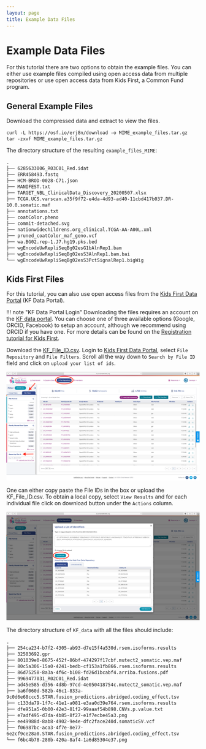 ```yaml
---
layout: page
title: Example Data Files
---
```


Example Data Files
===================

For this tutorial there are two options to obtain the example files. You can either use example files compiled using open access data from multiple repositories or use open access data from Kids First, a Common Fund program.

General Example Files
-----------------------
Download the compressed data and extract to view the files.

```
curl -L https://osf.io/erj8n/download -o MIME_example_files.tar.gz
tar -zxvf MIME_example_files.tar.gz
```
The directory structure of the resulting `example_files_MIME`:

```
.
├── 6285633006_R03C01_Red.idat
├── ERR458493.fastq
├── HCM-BROD-0028-C71.json
├── MANIFEST.txt
├── TARGET_NBL_ClinicalData_Discovery_20200507.xlsx
├── TCGA.UCS.varscan.a35f9f72-e4da-4d93-ad40-11cbd417b037.DR-10.0.somatic.maf
├── annotations.txt
├── coatColor.pheno
├── commit-detached.svg
├── nationwidechildrens.org_clinical.TCGA-AA-A00L.xml
├── pruned_coatColor_maf_geno.vcf
├── wa.BG02.rep-1.J7.hg19.pks.bed
├── wgEncodeUwRepliSeqBg02esG1bAlnRep1.bam
├── wgEncodeUwRepliSeqBg02esS3AlnRep1.bam.bai
└── wgEncodeUwRepliSeqBg02esS3PctSignalRep1.bigWig
```

Kids First Files
------------------

For this tutorial, you can also use open access files from the [Kids First Data Portal](https://kidsfirstdrc.org) (KF Data Portal).

!!! note "KF Data Portal Login"
    Downloading the files requires an account on the [KF data portal](https://kidsfirstdrc.org). You can choose one of three available options (Google, ORCID, Facebook) to setup an account, although we recommend using ORCID if you have one. For more details can be found on the [Registration tutorial for Kids First](../../Kids-First/Setting-up-your-KF-Portal-Permissions/KF_2_Registration.md).

Download the [KF_File_ID.csv](./mime_supplementary_files/KF_File_ID.csv). Login to [Kids First Data Portal](https://kidsfirstdrc.org), select `File Repository` and `File Filters`. Scroll all the way down to `Search by File ID` field and click on `upload your list of ids`.

![Search by File ID](../../images/KFDRC_search_by_file_ID.png "Search by File ID")

One can either copy paste the File IDs in the box or upload the KF_File_ID.csv. To obtain a local copy, select `View Results` and for each individual file click on download button under the `Actions` column.

![File ID upload](../../images/KFDRC_file_ID_upload.png "File ID upload")

The directory structure of `KF_data` with all the files should include:

```
.
├── 254ca234-b7f2-4305-ab93-d7e15f4a530d.rsem.isoforms.results
├── 32503692.gpr
├── 801039e0-8675-452f-86bf-474297f17cbf.mutect2_somatic.vep.maf
├── 80c5a306-15a0-4241-bedb-cf153a1fb866.rsem.isoforms.results
├── 86d75258-8a3a-4f6c-b108-fd26d1bcabf4.arriba.fusions.pdf
├── 9969477031_R02C01_Red.idat
├── ad45e585-d356-4d8b-97cd-4e050418754c.mutect2_somatic.vep.maf
├── ba6f060d-582b-46c1-833a-9c0d6e68ccc5.STAR.fusion_predictions.abridged.coding_effect.tsv
├── c133da79-1f7c-41e1-a081-e3aa0d39e764.rsem.isoforms.results
├── dfe951a5-0b00-42e3-81f2-99aaaf54b898.CNVs.p.value.txt
├── e7adf495-d7da-4b85-8f27-e1f7ecbe45a3.png
├── ee49988d-8ab8-4902-9e4e-dfc2face240d.somaticSV.vcf
├── f06987bc-aca3-4f7e-8e77-6e2cf9ce28a0.STAR.fusion_predictions.abridged.coding_effect.tsv
└── f6bc4b78-280b-420a-8af4-1a6d85304e37.png    
```
